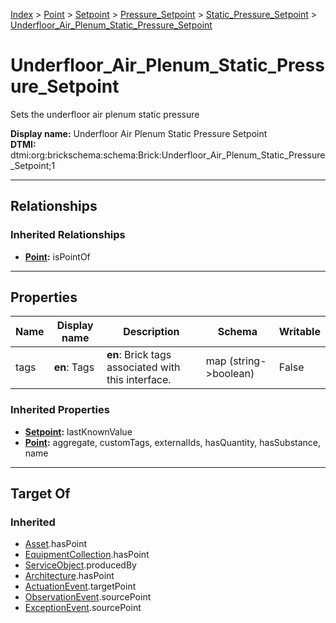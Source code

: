 [Index](../../../../index.md) > [Point](../../../Point.md) > [Setpoint](../../Setpoint.md) > [Pressure_Setpoint](../Pressure_Setpoint.md) > [Static_Pressure_Setpoint](Static_Pressure_Setpoint.md) > [Underfloor_Air_Plenum_Static_Pressure_Setpoint](#)
# Underfloor_Air_Plenum_Static_Pressure_Setpoint

Sets the underfloor air plenum static pressure


**Display name:** Underfloor Air Plenum Static Pressure Setpoint<br />
**DTMI:** dtmi:org:brickschema:schema:Brick:Underfloor_Air_Plenum_Static_Pressure_Setpoint;1

---

## Relationships

### Inherited Relationships
* **[Point](../../../Point.md):** isPointOf

---

## Properties

|Name|Display name|Description|Schema|Writable|
|-|-|-|-|-|
|tags|**en**: Tags|**en**: Brick tags associated with this interface.|map (string->boolean)|False|
### Inherited Properties
* **[Setpoint](../../Setpoint.md):** lastKnownValue
* **[Point](../../../Point.md):** aggregate, customTags, externalIds, hasQuantity, hasSubstance, name

---

## Target Of
### Inherited
* [Asset](../../../../Asset/Asset.md).hasPoint
* [EquipmentCollection](../../../../Collection/EquipmentCollection.md).hasPoint
* [ServiceObject](../../../../Information/ServiceObject/ServiceObject.md).producedBy
* [Architecture](../../../../Space/Architecture/Architecture.md).hasPoint
* [ActuationEvent](../../../../Event/PointEvent/ActuationEvent.md).targetPoint
* [ObservationEvent](../../../../Event/PointEvent/ObservationEvent.md).sourcePoint
* [ExceptionEvent](../../../../Event/PointEvent/ExceptionEvent.md).sourcePoint
